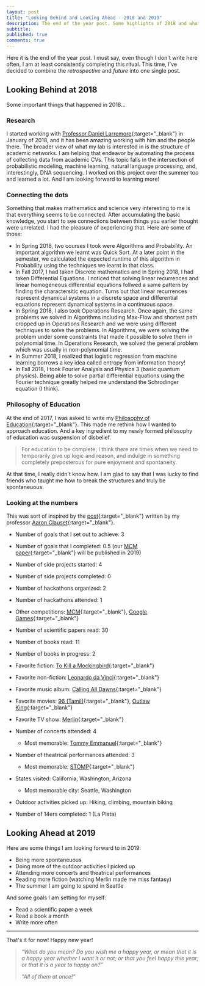 ```yaml
---
layout: post
title: "Looking Behind and Looking Ahead - 2018 and 2019"
description: The end of the year post. Some highlights of 2018 and what I'm looking forward to in 2019.
subtitle: 
published: true
comments: true
---
```



Here it is the end of the year post. I must say, even though I don't write here often, I am at least consistently completing this ritual. This time, I've decided to combine the _retrospective_ and _future_ into one single post.

<!--excerpt_ends-->

## Looking Behind at 2018

Some important things that happened in 2018...

### Research

I started working with [Professor Daniel Larremore](http://danlarremore.com/){:target="_blank"} in January of 2018, and it has been amazing working with him and the people there. The broader view of what my lab is interested in is the structure of academic networks. I am helping that endeavor by automating the process of collecting data from academic CVs. This topic falls in the intersection of probabilistic modeling, machine learning, natural language processing, and, interestingly, DNA sequencing. I worked on this project over the summer too and learned a lot. And I am looking forward to learning more!

### Connecting the dots

Something that makes mathematics and science very interesting to me is that everything seems to be connected. After accumulating the basic knowledge, you start to see connections between things you earlier thought were unrelated. I had the pleasure of experiencing that. Here are some of those:
- In Spring 2018, two courses I took were Algorithms and Probability. An important algorithm we learnt was Quick Sort. At a later point in the semester, we calculated the expected runtime of this algorithm in Probability using the techniques we learnt in that class.
- In Fall 2017, I had taken Discrete mathematics and in Spring 2018, I had taken Differential Equations. I noticed that solving linear recurrences and linear homogeneous differential equations follwed a same pattern by finding the charactersitic equation. Turns out that linear recurrences represent dynamical systems in a discrete space and differential equations represent dynamical systems in a continuous space.
- In Spring 2018, I also took Operations Research. Once again, the same problems we solved in Algorithms including Max-Flow and shortest path cropped up in Operations Research and we were using different techniques to solve the problems. In Algorithms, we were solving the problem under some constraints that made it possible to solve them in polynomial time. In Operations Research, we solved the general problem which was usually in non-polynomial time.
- In Summer 2018, I realized that logistic regression from machine learning borrows a key idea called entropy from information theory!
- In Fall 2018, I took Fourier Analysis and Physics 3 (basic quantum physics). Being able to solve partial differential equations using the Fourier technique greatly helped me understand the Schrodinger equation (I think).

### Philosophy of Education

At the end of 2017, I was asked to write my [Philosophy of Education](../../../../philosophy/){:target="_blank"}. This made me rethink how I wanted to approach education. And a key ingredient to my newly formed philosophy of education was suspension of disbelief.

> For education to be complete, I think there are times when we need to temporarily give up logic and reason, and indulge in something completely preposterous for pure enjoyment and spontaneity.

At that time, I really didn't know how. I am glad to say that I was lucky to find friends who taught me how to break the structures and truly be spontaneuous.

### Looking at the numbers

This was sort of inspired by the [post](https://aaronclauset.github.io/2018_YiR){:target="_blank"} written by my professor [Aaron Clauset](http://tuvalu.santafe.edu/~aaronc/){:target="_blank"}.

- Number of goals that I set out to achieve: 3
- Number of goals that I completed: 0.5 (our [MCM paper](/assets/pdf/cost-of-privacy.pdf){:target="_blank"} will be published in 2019)

- Number of side projects started: 4
- Number of side projects completed: 0

- Number of hackathons organized: 2
- Number of hackathons attended: 1
- Other competitions: [MCM](http://www.comap.com/undergraduate/contests/){:target="_blank"}, [Google Games](https://buildyourfuture.withgoogle.com/events/google-games/#!?detail-content-tabby_activeEl=about){:target="_blank"}

- Number of scientific papers read: 30

- Number of books read: 11
- Number of books in progress: 2
- Favorite fiction: [To Kill a Mockingbird](https://en.wikipedia.org/wiki/To_Kill_a_Mockingbird){:target="_blank"}
- Favorite non-fiction: [Leonardo da Vinci](https://www.amazon.com/Leonardo-Vinci-Walter-Isaacson/dp/1501139150){:target="_blank"}

- Favorite music album: [Calling All Dawns](https://en.wikipedia.org/wiki/Calling_All_Dawns){:target="_blank"}
- Favorite movies: [96 (Tamil)](https://en.wikipedia.org/wiki/96_(film)){:target="_blank"}, [Outlaw King](https://en.wikipedia.org/wiki/Outlaw_King){:target="_blank"}
- Favorite TV show: [Merlin](https://en.wikipedia.org/wiki/Merlin_(2008_TV_series)){:target="_blank"}

- Number of concerts attended: 4
	- Most memorable: [Tommy Emmanuel](https://calendar.colorado.edu/event/tommy_emmanuel#.XCpxrFxKhPY){:target="_blank"}
- Number of theatrical performances attended: 3
	- Most memorable: [STOMP](https://www.denvercenter.org/stomp-returns-to-denver-in-all-its-explosive-syncopated-glory/){:target="_blank"}

- States visited: California, Washington, Arizona
	- Most memorable city: Seattle, Washington

- Outdoor activities picked up: Hiking, climbing, mountain biking
- Number of 14ers completed: 1 (La Plata)

## Looking Ahead at 2019

Here are some things I am looking forward to in 2019:
- Being more spontaneuous
- Doing more of the outdoor activities I picked up
- Attending more concerts and theatrical performances
- Reading more fiction (watching Merlin made me miss fantasy)
- The summer I am going to spend in Seattle

And some goals I am setting for myself:
- Read a scientific paper a week
- Read a book a month
- Write more often

<hr>

That's it for now! Happy new year!

>*“What do you mean? Do you wish me a happy year, or mean that it is a happy year whether I want it or not; or that you feel happy this year; or that it is a year to happy on?”*
> 
>*“All of them at once!”*